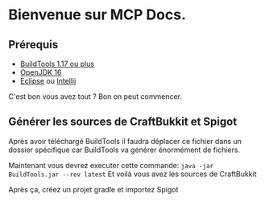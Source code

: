 # Bienvenue sur MCP Docs.

## Prérequis

* [BuildTools 1.17 ou plus](https://hub.spigotmc.org/jenkins/job/BuildTools/lastSuccessfulBuild/artifact/target/BuildTools.jar)
* [OpenJDK 16](https://adoptopenjdk.net/)
* [Eclipse](https://www.eclipse.org/downloads/packages/release/2021-03/r/eclipse-ide-java-developers) ou [Intellij](https://www.jetbrains.com/fr-fr/idea/download/)


C'est bon vous avez tout ?
Bon on peut commencer.

## Générer les sources de CraftBukkit et Spigot

Après avoir téléchargé BuildTools il faudra déplacer ce fichier dans un dossier spécifique car BuildTools va générer énormément de fichiers.

Maintenant vous devrez executer cette commande: 
`java -jar BuildTools.jar --rev latest`
Et voilà vous avez les sources de CraftBukkit

Après ça, créez un projet gradle et importez Spigot

```GROOVY

```